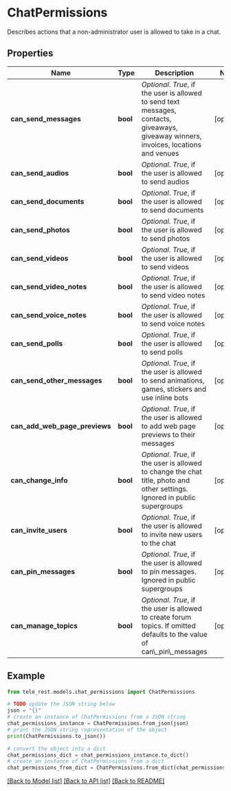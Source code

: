 # ChatPermissions

Describes actions that a non-administrator user is allowed to take in a chat.

## Properties

Name | Type | Description | Notes
------------ | ------------- | ------------- | -------------
**can_send_messages** | **bool** | *Optional*. *True*, if the user is allowed to send text messages, contacts, giveaways, giveaway winners, invoices, locations and venues | [optional] 
**can_send_audios** | **bool** | *Optional*. *True*, if the user is allowed to send audios | [optional] 
**can_send_documents** | **bool** | *Optional*. *True*, if the user is allowed to send documents | [optional] 
**can_send_photos** | **bool** | *Optional*. *True*, if the user is allowed to send photos | [optional] 
**can_send_videos** | **bool** | *Optional*. *True*, if the user is allowed to send videos | [optional] 
**can_send_video_notes** | **bool** | *Optional*. *True*, if the user is allowed to send video notes | [optional] 
**can_send_voice_notes** | **bool** | *Optional*. *True*, if the user is allowed to send voice notes | [optional] 
**can_send_polls** | **bool** | *Optional*. *True*, if the user is allowed to send polls | [optional] 
**can_send_other_messages** | **bool** | *Optional*. *True*, if the user is allowed to send animations, games, stickers and use inline bots | [optional] 
**can_add_web_page_previews** | **bool** | *Optional*. *True*, if the user is allowed to add web page previews to their messages | [optional] 
**can_change_info** | **bool** | *Optional*. *True*, if the user is allowed to change the chat title, photo and other settings. Ignored in public supergroups | [optional] 
**can_invite_users** | **bool** | *Optional*. *True*, if the user is allowed to invite new users to the chat | [optional] 
**can_pin_messages** | **bool** | *Optional*. *True*, if the user is allowed to pin messages. Ignored in public supergroups | [optional] 
**can_manage_topics** | **bool** | *Optional*. *True*, if the user is allowed to create forum topics. If omitted defaults to the value of can\\_pin\\_messages | [optional] 

## Example

```python
from tele_rest.models.chat_permissions import ChatPermissions

# TODO update the JSON string below
json = "{}"
# create an instance of ChatPermissions from a JSON string
chat_permissions_instance = ChatPermissions.from_json(json)
# print the JSON string representation of the object
print(ChatPermissions.to_json())

# convert the object into a dict
chat_permissions_dict = chat_permissions_instance.to_dict()
# create an instance of ChatPermissions from a dict
chat_permissions_from_dict = ChatPermissions.from_dict(chat_permissions_dict)
```
[[Back to Model list]](../README.md#documentation-for-models) [[Back to API list]](../README.md#documentation-for-api-endpoints) [[Back to README]](../README.md)



